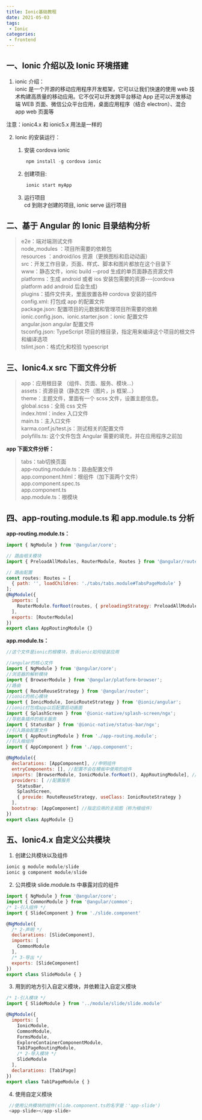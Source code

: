 ```yaml
---
title: Ionic基础教程
date: 2021-05-03
tags:
 - Ionic
categories: 
 - frontend
---
```


## 一、Ionic 介绍以及 Ionic 环境搭建

1. ionic 介绍：     
ionic 是一个开源的移动应用程序开发框架，它可以让我们快速的使用 web 技术构建高质量的移动应用。它不仅可以开发跨平台移动 App 还可以开发移动端 WEB 页面、微信公众平台应用，桌面应用程序（结合 electron）、混合 app web 页面等

注意：ionic4.x 和 ionic5.x 用法是一样的

2. Ionic 的安装运行：
    1. 安装 cordova ionic
    ```js
        npm install -g cordova ionic
    ```

    2. 创建项目:
    ```js
        ionic start myApp 
    ```

    3. 运行项目  
    cd 到刚才创建的项目, ionic serve 运行项目


## 二、基于 Angular 的 Ionic 目录结构分析

>e2e：端对端测试文件  
>node_modules ：项目所需要的依赖包  
>resources ：android/ios 资源（更换图标和启动动画）  
>src：开发工作目录，页面、样式、脚本和图片都放在这个目录下  
>www：静态文件，ionic build --prod 生成的单页面静态资源文件  
>platforms：生成 android 或者 ios 安装包需要的资源---(cordova platform add android 后会生成)  
>plugins：插件文件夹，里面放置各种 cordova 安装的插件  
>config.xml: 打包成 app 的配置文件  
>package.json: 配置项目的元数据和管理项目所需要的依赖  
>ionic.config.json、ionic.starter.json：ionic 配置文件  
>angular.json angular 配置文件  
>tsconfig.json: TypeScript 项目的根目录，指定用来编译这个项目的根文件和编译选项  
>tslint.json：格式化和校验 typescript  


## 三、Ionic4.x src 下面文件分析
>app：应用根目录 （组件、页面、服务、模块...）  
>assets：资源目录（静态文件（图片，js 框架...）  
>theme：主题文件，里面有一个 scss 文件，设置主题信息。  
>global.scss：全局 css 文件  
>index.html：index 入口文件  
>main.ts：主入口文件  
>karma.conf.js/test.js：测试相关的配置文件  
>polyfills.ts: 这个文件包含 Angular 需要的填充，并在应用程序之前加  

**app 下面文件分析：**
>tabs：tab切换页面  
>app-routing.module.ts：路由配置文件  
>app.component.html：根组件（加下面两个文件）  
>app.component.spec.ts  
>app.component.ts  
>app.module.ts：根模块

## 四、app-routing.module.ts 和 app.module.ts 分析
**app-routing.module.ts：**
```js
import { NgModule } from '@angular/core';

// 路由相关模块
import { PreloadAllModules, RouterModule, Routes } from '@angular/router';

// 路由配置
const routes: Routes = [
  { path: '', loadChildren: './tabs/tabs.module#TabsPageModule' }
];
@NgModule({
  imports: [
    RouterModule.forRoot(routes, { preloadingStrategy: PreloadAllModules })
  ],
  exports: [RouterModule]
})
export class AppRoutingModule {}
```

**app.module.ts：**
```js
//这个文件是ionic的根模块，告诉ionic如何组装应用

//angular的核心文件
import { NgModule } from '@angular/core';
//浏览器的解析模块
import { BrowserModule } from '@angular/platform-browser';
//路由
import { RouteReuseStrategy } from '@angular/router';
//ionic的核心模块
import { IonicModule, IonicRouteStrategy } from '@ionic/angular';
//ionic打包成app以后配置启动画面
import { SplashScreen } from '@ionic-native/splash-screen/ngx';
//导航条插件的相关服务
import { StatusBar } from '@ionic-native/status-bar/ngx';
//引入路由配置文件
import { AppRoutingModule } from './app-routing.module';
//引入根组件
import { AppComponent } from './app.component';

@NgModule({
  declarations: [AppComponent], //申明组件
  entryComponents: [], //配置不会在模板中使用的组件
  imports: [BrowserModule, IonicModule.forRoot(), AppRoutingModule], //引入的模块 依赖的模块
  providers: [ //配置服务
    StatusBar,
    SplashScreen,
    { provide: RouteReuseStrategy, useClass: IonicRouteStrategy }
  ],
  bootstrap: [AppComponent] //指定应用的主视图（称为根组件）
})
export class AppModule {}
 ```


 ## 五、Ionic4.x 自定义公共模块

 1. 创建公共模块以及组件
```js
ionic g module module/slide
ionic g component module/slide
```

 2. 公共模块 slide.module.ts 中暴露对应的组件
```js
import { NgModule } from '@angular/core';
import { CommonModule } from '@angular/common';
/* 1-引入组件 */
import { SlideComponent } from './slide.component'

@NgModule({
  /* 2-声明 */
  declarations: [SlideComponent],
  imports: [
    CommonModule
  ],
  /* 3-导出 */
  exports: [SlideComponent]
})
export class SlideModule { }

```

 3. 用到的地方引入自定义模块，并依赖注入自定义模块
```js
/* 1-引入模块 */
import { SlideModule } from '../module/slide/slide.module'

@NgModule({
  imports: [
    IonicModule,
    CommonModule,
    FormsModule,
    ExploreContainerComponentModule,
    Tab1PageRoutingModule,
    /* 2-导入模块 */
    SlideModule
  ],
  declarations: [Tab1Page]
})
export class Tab1PageModule { }
```

 4. 使用自定义模块
 ```js
  //使用公共模块的组件(slide.component.ts的名字是：'app-slide')
  <app-slide></app-slide>
 ```
